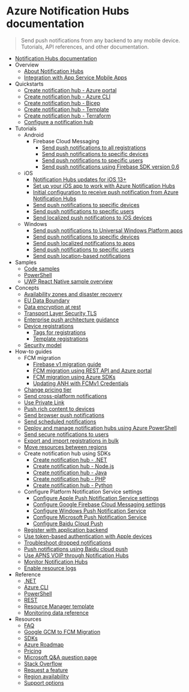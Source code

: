 # Azure Notification Hubs documentation
> Send push notifications from any backend to any mobile device. Tutorials, API references, and other documentation.
  - [Notification Hubs documentation](https://learn.microsoft.com/en-us/azure/notification-hubs/)
  - Overview
    - [About Notification Hubs](https://learn.microsoft.com/en-us/azure/notification-hubs/notification-hubs-push-notification-overview)
    - [Integration with App Service Mobile Apps](https://learn.microsoft.com/en-us/azure/notification-hubs/notification-hubs-app-service)
  - Quickstarts
    - [Create notification hub - Azure portal](https://learn.microsoft.com/en-us/azure/notification-hubs/create-notification-hub-portal)
    - [Create notification hub - Azure CLI](https://learn.microsoft.com/en-us/azure/notification-hubs/create-notification-hub-azure-cli)
    - [Create notification hub - Bicep](https://learn.microsoft.com/en-us/azure/notification-hubs/create-notification-hub-bicep)
    - [Create notification hub - Template](https://learn.microsoft.com/en-us/azure/notification-hubs/create-notification-hub-template)
    - [Create notification hub - Terraform](https://learn.microsoft.com/en-us/azure/notification-hubs/create-notification-hub-terraform)
    - [Configure a notification hub](https://learn.microsoft.com/en-us/azure/notification-hubs/configure-notification-hub-portal-pns-settings)
  - Tutorials
    - Android
      - Firebase Cloud Messaging
        - [Send push notifications to all registrations](https://learn.microsoft.com/en-us/azure/notification-hubs/android-sdk)
        - [Send push notifications to specific devices](https://learn.microsoft.com/en-us/azure/notification-hubs/push-notifications-android-specific-devices-firebase-cloud-messaging)
        - [Send push notifications to specific users](https://learn.microsoft.com/en-us/azure/notification-hubs/push-notifications-android-specific-users-firebase-cloud-messaging)
        - [Send push notifications using Firebase SDK version 0.6](https://learn.microsoft.com/en-us/azure/notification-hubs/notification-hubs-android-push-notification-google-fcm-get-started)
    - iOS
      - [Notification Hubs updates for iOS 13+](https://learn.microsoft.com/en-us/azure/notification-hubs/push-notification-updates-ios-13)
      - [Set up your iOS app to work with Azure Notification Hubs](https://learn.microsoft.com/en-us/azure/notification-hubs/ios-sdk-get-started)
      - [Initial configuration to receive push notification from Azure Notification Hubs](https://learn.microsoft.com/en-us/azure/notification-hubs/ios-sdk-current)
      - [Send push notifications to specific devices](https://learn.microsoft.com/en-us/azure/notification-hubs/notification-hubs-ios-xplat-segmented-apns-push-notification)
      - [Send push notifications to specific users](https://learn.microsoft.com/en-us/azure/notification-hubs/notification-hubs-aspnet-backend-ios-apple-apns-notification)
      - [Send localized push notifications to iOS devices](https://learn.microsoft.com/en-us/azure/notification-hubs/notification-hubs-ios-xplat-localized-apns-push-notification)
    - Windows
      - [Send push notifications to Universal Windows Platform apps](https://learn.microsoft.com/en-us/azure/notification-hubs/notification-hubs-windows-store-dotnet-get-started-wns-push-notification)
      - [Send push notifications to specific devices](https://learn.microsoft.com/en-us/azure/notification-hubs/notification-hubs-windows-notification-dotnet-push-xplat-segmented-wns)
      - [Send push localized notifications to apps](https://learn.microsoft.com/en-us/azure/notification-hubs/notification-hubs-windows-store-dotnet-xplat-localized-wns-push-notification)
      - [Send push notifications to specific users](https://learn.microsoft.com/en-us/azure/notification-hubs/notification-hubs-aspnet-backend-windows-dotnet-wns-notification)
      - [Send push location-based notifications](https://learn.microsoft.com/en-us/azure/notification-hubs/notification-hubs-push-bing-spatial-data-geofencing-notification)
  - Samples
    - [Code samples](https://learn.microsoft.com/en-us/azure/notification-hubs/samples)
    - [PowerShell](https://learn.microsoft.com/en-us/azure/notification-hubs/samples-powershell)
    - [UWP React Native sample overview](https://learn.microsoft.com/en-us/azure/notification-hubs/uwp-react)
  - Concepts
    - [Availability zones and disaster recovery](https://learn.microsoft.com/en-us/azure/reliability/reliability-notification-hubs?toc=/azure/reliability/toc.json)
    - [EU Data Boundary](https://learn.microsoft.com/en-us/azure/notification-hubs/eu-data-boundary)
    - [Data encryption at rest](https://learn.microsoft.com/en-us/azure/notification-hubs/encrypt-at-rest)
    - [Transport Layer Security TLS](https://learn.microsoft.com/en-us/azure/notification-hubs/notification-hubs-tls12)
    - [Enterprise push architecture guidance](https://learn.microsoft.com/en-us/azure/notification-hubs/notification-hubs-enterprise-push-notification-architecture)
    - [Device registrations](https://learn.microsoft.com/en-us/azure/notification-hubs/notification-hubs-push-notification-registration-management)
      - [Tags for registrations](https://learn.microsoft.com/en-us/azure/notification-hubs/notification-hubs-tags-segment-push-message)
      - [Template registrations](https://learn.microsoft.com/en-us/azure/notification-hubs/notification-hubs-templates-cross-platform-push-messages)
    - [Security model](https://learn.microsoft.com/en-us/azure/notification-hubs/notification-hubs-push-notification-security)
  - How-to guides
    - FCM migration
      - [Firebase v1 migration guide](https://learn.microsoft.com/en-us/azure/notification-hubs/notification-hubs-gcm-to-fcm)
      - [FCM migration using REST API and Azure portal](https://learn.microsoft.com/en-us/azure/notification-hubs/firebase-migration-rest)
      - [FCM migration using Azure SDKs](https://learn.microsoft.com/en-us/azure/notification-hubs/firebase-migration-sdk)
      - [Updating ANH with FCMv1 Credentials](https://learn.microsoft.com/en-us/azure/notification-hubs/firebase-migration-update-sdk)
    - [Change pricing tier](https://learn.microsoft.com/en-us/azure/notification-hubs/change-pricing-tier)
    - [Send cross-platform notifications](https://learn.microsoft.com/en-us/azure/notification-hubs/notification-hubs-aspnet-cross-platform-notification)
    - [Use Private Link](https://learn.microsoft.com/en-us/azure/notification-hubs/private-link)
    - [Push rich content to devices](https://learn.microsoft.com/en-us/azure/notification-hubs/notification-hubs-aspnet-backend-ios-apple-push-notification-service-apns-rich)
    - [Send browser push notifications](https://learn.microsoft.com/en-us/azure/notification-hubs/browser-push)
    - [Send scheduled notifications](https://learn.microsoft.com/en-us/azure/notification-hubs/notification-hubs-send-push-notifications-scheduled)
    - [Deploy and manage notification hubs using Azure PowerShell](https://learn.microsoft.com/en-us/azure/notification-hubs/notification-hubs-deploy-and-manage-powershell)
    - [Send secure notifications to users](https://learn.microsoft.com/en-us/azure/notification-hubs/notification-hubs-aspnet-backend-windows-dotnet-wns-secure-push-notification)
    - [Export and import registrations in bulk](https://learn.microsoft.com/en-us/azure/notification-hubs/export-modify-registrations-bulk)
    - [Move resources between regions](https://learn.microsoft.com/en-us/azure/notification-hubs/move-registrations)
    - Create notification hub using SDKs
      - [Create notification hub - .NET](https://learn.microsoft.com/dotnet/api/overview/azure/notification-hubs)
      - [Create notification hub - Node.js](https://learn.microsoft.com/en-us/azure/notification-hubs/notification-hubs-nodejs-push-notification-tutorial)
      - [Create notification hub - Java](https://learn.microsoft.com/en-us/azure/notification-hubs/notification-hubs-java-push-notification-tutorial)
      - [Create notification hub - PHP](https://learn.microsoft.com/en-us/azure/notification-hubs/notification-hubs-php-push-notification-tutorial)
      - [Create notification hub - Python](https://learn.microsoft.com/en-us/azure/notification-hubs/notification-hubs-python-push-notification-tutorial)
    - Configure Platform Notification Service settings
      - [Configure Apple Push Notification Service settings](https://learn.microsoft.com/en-us/azure/notification-hubs/configure-apple-push-notification-service)
      - [Configure Google Firebase Cloud Messaging settings](https://learn.microsoft.com/en-us/azure/notification-hubs/configure-google-firebase-cloud-messaging)
      - [Configure Windows Push Notification Service](https://learn.microsoft.com/en-us/azure/notification-hubs/configure-windows-push-notification-service)
      - [Configure Microsoft Push Notification Service](https://learn.microsoft.com/en-us/azure/notification-hubs/configure-microsoft-push-notification-service)
      - [Configure Baidu Cloud Push](https://learn.microsoft.com/en-us/azure/notification-hubs/configure-baidu-cloud-push)
    - [Register with application backend](https://learn.microsoft.com/en-us/azure/notification-hubs/notification-hubs-ios-aspnet-register-user-from-backend-to-push-notification)
    - [Use token-based authentication with Apple devices](https://learn.microsoft.com/en-us/azure/notification-hubs/notification-hubs-push-notification-http2-token-authentication)
    - [Troubleshoot dropped notifications](https://learn.microsoft.com/en-us/azure/notification-hubs/notification-hubs-push-notification-fixer)
    - [Push notifications using Baidu cloud push](https://learn.microsoft.com/en-us/azure/notification-hubs/notification-hubs-baidu-china-android-notifications-get-started)
    - [Use APNS VOIP through Notification Hubs](https://learn.microsoft.com/en-us/azure/notification-hubs/voip-apns)
    - [Monitor Notification Hubs](https://learn.microsoft.com/en-us/azure/notification-hubs/monitor-notification-hubs)
    - [Enable resource logs](https://learn.microsoft.com/en-us/azure/notification-hubs/notification-hubs-diagnostic-logs)
  - Reference
    - [.NET](https://learn.microsoft.com/dotnet/api/microsoft.azure.notificationhubs)
    - [Azure CLI](https://learn.microsoft.com/cli/azure/notification-hub)
    - [PowerShell](https://learn.microsoft.com/powershell/module/az.notificationhubs)
    - [REST](https://learn.microsoft.com/rest/api/notificationhubs/)
    - [Resource Manager template](https://learn.microsoft.com/azure/templates/microsoft.notificationhubs/allversions)
    - [Monitoring data reference](https://learn.microsoft.com/en-us/azure/notification-hubs/monitor-notification-hubs-reference)
  - Resources
    - [FAQ](https://learn.microsoft.com/en-us/azure/notification-hubs/notification-hubs-push-notification-faq.yml)
    - [Google GCM to FCM Migration](https://learn.microsoft.com/en-us/azure/notification-hubs/notification-hubs-gcm-to-fcm)
    - [SDKs](https://learn.microsoft.com/en-us/azure/notification-hubs/notification-hubs-sdks)
    - [Azure Roadmap](https://azure.microsoft.com/updates/)
    - [Pricing](https://azure.microsoft.com/pricing/details/notification-hubs/)
    - [Microsoft Q&A question page](https://learn.microsoft.com/answers/topics/azure-notification-hubs.html)
    - [Stack Overflow](https://stackoverflow.com/questions/tagged/azure-notificationhub)
    - [Request a feature](https://feedback.azure.com/d365community/forum/405a1b30-8b26-ec11-b6e6-000d3a4f0789)
    - [Region availability](https://azure.microsoft.com/regions/services/)
    - [Support options](https://azure.microsoft.com/support/options/)
